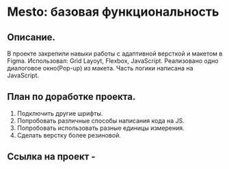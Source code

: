 # **Mesto: базовая функциональность**

## Описание.
В проекте закрепили навыки работы с адаптивной версткой и макетом в Figma.
Использовал: Grid Layoyt, Flexbox, JavaScript.
Реализовано одно диалоговое окно(Pop-up) из макета.
Часть логики написана на JavaScript.

## План по доработке проекта.
1. Подключить другие шрифты.
2. Попробовать различные способы написания кода на JS.
3. Попробовать использовать разные единицы измерения.
4. Сделать верстку более резиновой.


## Ссылка на проект -
